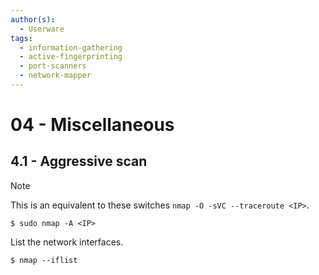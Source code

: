 ```yaml
---
author(s):
  - Userware
tags:
  - information-gathering
  - active-fingerprinting
  - port-scanners
  - network-mapper
---
```

# 04 - Miscellaneous

## 4.1 - Aggressive scan


> [!NOTE]
> This is an equivalent to these switches `nmap -O -sVC --traceroute <IP>`.

```
$ sudo nmap -A <IP>
```

List the network interfaces.

```
$ nmap --iflist
```